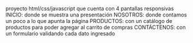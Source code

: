 proyecto html/css/javascript que cuenta con 4 pantallas responsivas
INICIO: donde se muestra una presentación
NOSOTROS: donde contamos un poco a lo que apunta la página
PRODUCTOS: con un catálogo de productos para poder agregar al carrito de compras
CONTÁCTENOS: con un formulario validando cada dato ingresado
